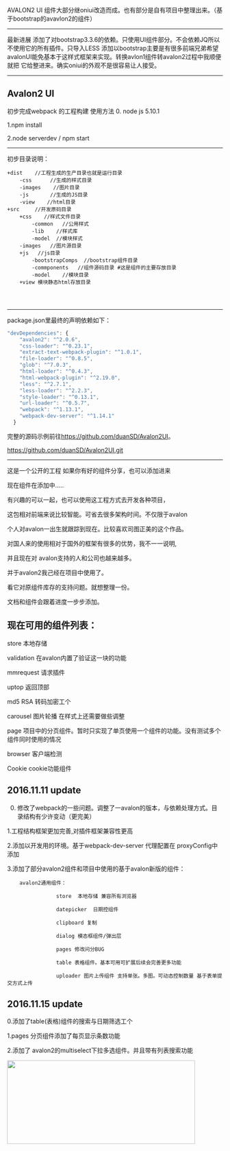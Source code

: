 AVALON2 UI 组件大部分继oniui改造而成。也有部分是自有项目中整理出来。（基于bootstrap的avavlon2的组件）

-----

最新进展   添加了对bootstrap3.3.6的依赖。只使用UI组件部分。不会依赖JQ所以不使用它的所有插件。只导入LESS
添加以bootstrap主要是有很多前端兄弟希望avalonUI能免基本于这样式框架来实现。转换avlon1组件转avalon2过程中我顺便就把
它给整进来。确实oniui的外观不是很容易让人接受。

------

Avalon2 UI
--------------------------------
初步完成webpack 的工程构建 使用方法
0. node js 5.10.1

1.npm install

2.node serverdev /  npm start 



----------------------------------
初步目录说明：
```
+dist    //工程生成的生产目录也就是运行目录
    -css      //生成的样式目录
    -images    //图片目录
    -js       //生成的JS目录
    -view    //html目录
+src     //开发原码目录
    +css    //样式文件目录
        -common   //公用样式
        -lib    //样式库
        -model  //模块样式
    -images   //图片源目录
    +js   //js目录
        -bootstrapComps  //bootstrap组件目录
        -commponents   //组件源码目录 #这是组件的主要存放目录
        -model    //模块目录
    +view 模块静态html存放目录
    

        
```
 
---------------------------------------

package.json里最终的声明依赖如下：

```javascript
"devDependencies": {
    "avalon2": "^2.0.6",
    "css-loader": "^0.23.1",
    "extract-text-webpack-plugin": "^1.0.1",
    "file-loader": "^0.8.5",
    "glob": "^7.0.3",
    "html-loader": "^0.4.3",
    "html-webpack-plugin": "^2.19.0",
    "less": "^2.7.1",
    "less-loader": "^2.2.3",
    "style-loader": "^0.13.1",
    "url-loader": "^0.5.7",
    "webpack": "^1.13.1",
    "webpack-dev-server": "^1.14.1"
  }
```


完整的源码示例前往<https://github.com/duanSD/Avalon2UI>。

<https://github.com/duanSD/Avalon2UI.git>


-------------------------------------
这是一个公开的工程 如果你有好的组件分享，也可以添加进来

现在组件在添加中..... 

有兴趣的可以一起，也可以使用这工程方式去开发各种项目，

这包相对前端来说比较智能。可省去很多架构时间。不仅限于avalon

个人对avalon一出生就跟踪到现在。比较喜欢司图正美的这个作品。

对国人来的使用相对于国外的框架有很多的优势，我不一一说明,

并且现在对 avalon支持的人和公司也越来越多。

并于avalon2我己经在项目中使用了。

看它对原组件库存的支持问题。就想整理一份。

文档和组件会跟着进度一步步添加。



现在可用的组件列表：
-----------------
store  本地存储

validation 在avalon内置了验证这一块的功能  

mmrequest 请求插件

uptop  返回顶部

md5   RSA  转码加密工个

carousel  图片轮播 在样式上还需要做些调整

page 项目中的分页组件。暂时只实现了单页使用一个组件的功能。没有测试多个组件同时使用的情况

browser 客户端检测

Cookie  cookie功能组件


2016.11.11 update
-----------------

0. 修改了webpack的一些问题。调整了一avalon的版本，与依赖处理方式。目录结构有少许变动（更完美）

1.工程结构框架更加完善,对插件框架兼容性更高

2.添加以开发用的环境。基于webpack-dev-server 代理配置在 proxyConfig中添加

3.添加了部分avalon2组件和项目中使用的基于avalon新版的组件：

		avalon2通用组件： 
		
					store  本地存储 兼容所有浏览器
					
					datepicker  日期控组件
					
					clipboard 复制
					
					dialog 模态框组件/弹出层
					
					pages 修改问分BUG
					
					table 表格组件。基本可用可扩展后续会完善更多功能
					
					uploader 图片上传组件 支持单张。多图。可动态控制数量 基于表单提交方式上传
					
					
					
2016.11.15 update
-----------------

0.添加了table(表格)组件的搜索与日期筛选工个

1.pages 分页组件添加了每页显示条数功能

2.添加了 avalon2的multiselect下拉多选组件。并且带有列表搜索功能

<img src='https://github.com/duanSD/Avalon2UI/blob/master/src/images/multiselect.png' width='439' height='195'  />
					
					
					